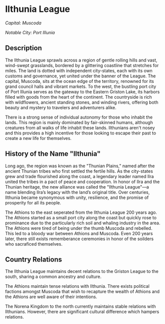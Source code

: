 # Ilthunia League

*Capital: Muscoda*

*Notable City: Port Illunia*

## Description

The Ilthunia League sprawls across a region of gentle rolling hills and vast, wind-swept grasslands, bordered by a glittering coastline that stretches for miles. The land is dotted with independent city-states, each with its own customs and governance, yet united under the banner of the League. The capital, Muscoda, sits at the ocean edge of the territory, renowned for its grand council halls and vibrant markets. To the west, the bustling port city of Port Illunia serves as the gateway to the Eastern Griston Lake, its harbors filled with goods from the heart of the continent. The countryside is rich with wildflowers, ancient standing stones, and winding rivers, offering both beauty and mystery to travelers and adventurers alike.

There is a strong sense of individual autonomy for those who inhabit the lands. This region is mainly dominated by fair-skinned humans, although creatures from all walks of life inhabit these lands. Ilthunians aren't nosey and this provides a high incentive for those looking to escape their past to create a new life for themselves.

## History of the Name "Ilthunia"

Long ago, the region was known as the "Thunian Plains," named after the ancient Thunian tribes who first settled the fertile hills. As the city-states grew and trade flourished along the coast, a legendary leader named Ilra united the tribes in a pact of peace and cooperation. In honor of Ilra and the Thunian heritage, the new alliance was called the "Ilthunia League"—a name blending Ilra’s legacy with the land’s original title. Over centuries, Ilthunia became synonymous with unity, resilience, and the promise of prosperity for all its people.

The Athions to the east seperated from the Ilthunia League 200 years ago. The Athions started as a small port city along the coast but quickly rose to prominance due to the particularly rich soil and whaling industry in the area. The Athions were tired of being under the thumb Muscoda and rebelled. This led to a bloody war between Athions and Muscoda. Even 200 years later, there still exists rememberance ceremonies in honor of the soilders who sacraficed themselves.

## Country Relations

The Ilthunia League maintains decent relations to the Griston League to the south, sharing a common ancestry and culture. 

The Athions maintain tense relations with Ilthunia. There exists political factions amongst Muscoda that wish to recapture the wealth of Athions and the Athions are well aware of their intentions.

The Norena Kingdom to the north currently maintains stable relations with Ilthunians. However, there are significant cultural difference which hampers relations.
